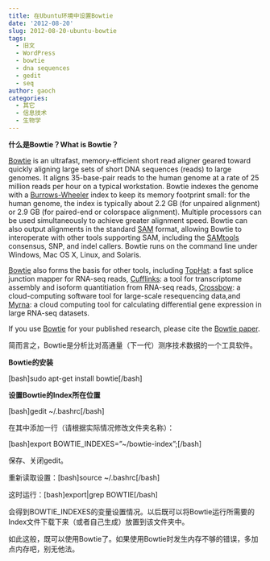 ```yaml
---
title: 在Ubuntu环境中设置Bowtie
date: '2012-08-20'
slug: 2012-08-20-ubuntu-bowtie
tags:
  - 旧文
  - WordPress
  - bowtie
  - dna sequences
  - gedit
  - seq
author: gaoch
categories:
  - 其它
  - 信息技术
  - 生物学
---
```



<div>

<div>

**什么是Bowtie？What is Bowtie？**

</div>

<div>

[Bowtie](http://bowtie-bio.sf.net/) is an ultrafast, memory-efficient
short read aligner geared toward quickly aligning large sets of short
DNA sequences (reads) to large genomes. It aligns 35-base-pair reads to
the human genome at a rate of 25 million reads per hour on a typical
workstation. Bowtie indexes the genome with a
[Burrows-Wheeler](http://en.wikipedia.org/wiki/Burrows-Wheeler_transform)
index to keep its memory footprint small: for the human genome, the
index is typically about 2.2 GB (for unpaired alignment) or 2.9 GB (for
paired-end or colorspace alignment). Multiple processors can be used
simultaneously to achieve greater alignment speed. Bowtie can also
output alignments in the standard
[SAM](http://samtools.sourceforge.net/SAM1.pdf) format, allowing Bowtie
to interoperate with other tools supporting SAM, including the
[SAMtools](http://samtools.sourceforge.net/) consensus, SNP, and indel
callers. Bowtie runs on the command line under Windows, Mac OS X, Linux,
and Solaris.

[Bowtie](http://bowtie-bio.sf.net/) also forms the basis for other
tools, including [TopHat](http://tophat.cbcb.umd.edu/): a fast splice
junction mapper for RNA-seq reads,
[Cufflinks](http://cufflinks.cbcb.umd.edu/): a tool for transcriptome
assembly and isoform quantitiation from RNA-seq reads,
[Crossbow](http://bowtie-bio.sf.net/crossbow): a cloud-computing
software tool for large-scale resequencing data,and
[Myrna](http://bowtie-bio.sf.net/myrna): a cloud computing tool for
calculating differential gene expression in large RNA-seq datasets.

<div>

If you use [Bowtie](http://bowtie-bio.sf.net/) for your published
research, please cite the [Bowtie
paper](http://genomebiology.com/2009/10/3/R25).

</div>

</div>

<div>

</div>

<div>

简而言之，Bowtie是分析比对高通量（下一代）测序技术数据的一个工具软件。

</div>

<div>

</div>

<div>

**Bowtie的安装**

</div>

<div>

\[bash\]sudo apt-get install bowtie\[/bash\]

</div>

<div>

</div>

<div>

**设置Bowtie的Index所在位置**

</div>

<div>

\[bash\]gedit \~/.bashrc\[/bash\]

</div>

<div>

在其中添加一行（请根据实际情况修改文件夹名称）：

</div>

<div>

\[bash\]export BOWTIE\_INDEXES=”\~/bowtie-index”;\[/bash\]

</div>

<div>

保存、关闭gedit。

</div>

<div>

重新读取设置：\[bash\]source \~/.bashrc\[/bash\]

</div>

<div>

这时运行：\[bash\]export\|grep BOWTIE\[/bash\]

</div>

<div>

会得到BOWTIE\_INDEXES的变量设置情况。以后既可以将Bowtie运行所需要的Index文件下载下来（或者自己生成）放置到该文件夹中。

</div>

</div>

<div>

</div>

<div>

如此这般，既可以使用Bowtie了。如果使用Bowtie时发生内存不够的错误，多加点内存吧，别无他法。

</div>

